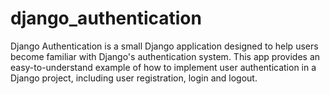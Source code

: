 # django_authentication
Django Authentication is a small Django application designed to help users become familiar with Django's authentication system. This app provides an easy-to-understand example of how to implement user authentication in a Django project, including user registration, login and logout.
